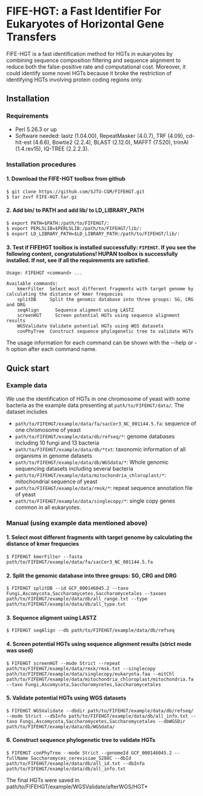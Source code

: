 # FIFE-HGT: a Fast Identifier For Eukaryotes of Horizontal Gene Transfers
FIFE-HGT is a fast identification method for HGTs in eukaryotes by combining sequence composition filtering and sequence alignment to reduce both the false-positive rate and computational cost. Moreover, it could identify some novel HGTs because it broke the restriction of identifying HGTs involving protein coding regions only.

## Installation
### Requirements

- Perl 5.26.3 or up
- Software needed: lastz (1.04.00), RepeatMasker (4.0.7), TRF (4.09), cd-hit-est (4.6.6), Bowtie2 (2.2.4), BLAST (2.12.0), MAFFT (7.520), trimAl (1.4.rev15), IQ-TREE (2.2.2.3).

### Installation procedures
#### 1. Download the FIFE-HGT toolbox from github
```
$ git clone https://github.com/SJTU-CGM/FIFEHGT.git
$ tar zxvf FIFE-HGT.tar.gz
```
#### 2. Add bin/ to PATH and add lib/ to LD_LIBRARY_PATH
```
$ export PATH=$PATH:/path/to/FIFEHGT/:
$ export PERL5LIB=$PERL5LIB:/path/to/FIFEHGT/lib/:
$ export LD_LIBRARY_PATH=$LD_LIBRARY_PATH:/path/to/FIFEHGT/lib/:
```
#### 3. Test if FIFEHGT toolbox is installed successfully: `FIFEHGT`. If you see the following content, congratulations! HUPAN toolbox is successfully installed. If not, see if all the requirements are satisfied.
```
Usage: FIFEHGT <command> ...

Available commands:
	kmerFilter  Select most different fragments with target genome by calculating the distance of kmer frequecies
	splitDB     Split the genomic database into three groups: SG, CRG and DRG
	seqAlign	  Sequence aligment using LASTZ
	screenHGT	  Screen potential HGTs using sequence alignment results
	WGSValidate	Validate potential HGTs using WGS datasets
	conPhyTree	Construct sequence phylogenetic tree to validate HGTs
```
The usage information for each command can be shown with the --help or -h option after each command name. 

## Quick start
### Example data
We use the identification of HGTs in one chromosome of yeast with some bacteria as the example data presenting at `path/to/FIFEHGT/data/`. 
The dataset includes 
-  `path/to/FIFEHGT/example/data/fa/sacCer3_NC_001144.5.fa`: sequence of one chromosome of yeast
-  `path/to/FIFEHGT/example/data/db/refseq/*`: genome databases including 10 fungi and 13 bacteria
-  `path/to/FIFEHGT/example/data/db/*txt`: taxonomic information of all organisms in genome datasets
-  `path/to/FIFEHGT/example/data/db/WGSdata/*`:  Whole genomic sequencing datasets including several bacteria
-  `path/to/FIFEHGT/example/data/mitochondria_chloroplast/*`: mitochondrial sequence of yeast
-  `path/to/FIFEHGT/example/data/rmsk/*`: repeat sequence annotation file of yeast
-  `path/to/FIFEHGT/example/data/singlecopy/*`: single copy genes common in all eukaryotes.
### Manual (using example data mentioned above)
#### 1. Select most different fragments with target genome by calculating the distance of kmer frequecies
```
$ FIFEHGT kmerFilter --fasta path/to/FIFEHGT/example/data/fa/sacCer3_NC_001144.5.fa
```
#### 2. Split the genomic database into three groups: SG, CRG and DRG
```
$ FIFEHGT splitDB --id GCF_000146045.2 --taxo Fungi,Ascomycota,Saccharomycetes,Saccharomycetales --taxoes path/to/FIFEHGT/example/data/db/all_range.txt --type path/to/FIFEHGT/example/data/db/all_type.txt
```
#### 3. Sequence aligment using LASTZ
```
$ FIFEHGT seqAlign --db path/to/FIFEHGT/example/data/db/refseq
```
#### 4. Screen potential HGTs using sequence alignment results (strict mode was used)
```
$ FIFEHGT screenHGT --mode Strict --repeat path/to/FIFEHGT/example/data/rmsk/rmsk.txt --singlecopy path/to/FIFEHGT/example/data/singlecopy/eukaryota.faa --mitChl path/to/FIFEHGT/example/data/mitochondria_chloroplast/mitochondria.fa --taxo Fungi,Ascomycota,Saccharomycetes,Saccharomycetales
```
#### 5. Validate potential HGTs using WGS datasets
```
$ FIFEHGT WGSValidate --dbdir path/to/FIFEHGT/example/data/db/refseq/ --mode Strict --dbInfo path/to/FIFEHGT/example/data/db/all_info.txt --taxo Fungi,Ascomycota,Saccharomycetes,Saccharomycetales --dbWGSDir path/to/FIFEHGT/example/data/db/WGSdata/
```
#### 6. Construct sequence phylogenetic tree to validate HGTs
```
$ FIFEHGT conPhyTree --mode Strict --genomeId GCF_000146045.2 --fullName Saccharomyces_cerevisiae_S288C --dbId path/to/FIFEHGT/example/data/db/all_id.txt --dbInfo path/to/FIFEHGT/example/data/db/all_info.txt
```
The final HGTs were saved in path/to/FIFEHGT/example/WGSValidate/afterWGS/HGT*

